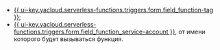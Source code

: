 * [{{ ui-key.yacloud.serverless-functions.triggers.form.field_function-tag }}](../../functions/concepts/function.md#tag);
* [{{ ui-key.yacloud.serverless-functions.triggers.form.field_function_service-account }}](../../iam/concepts/users/service-accounts.md), от имени которого будет вызываться функция.